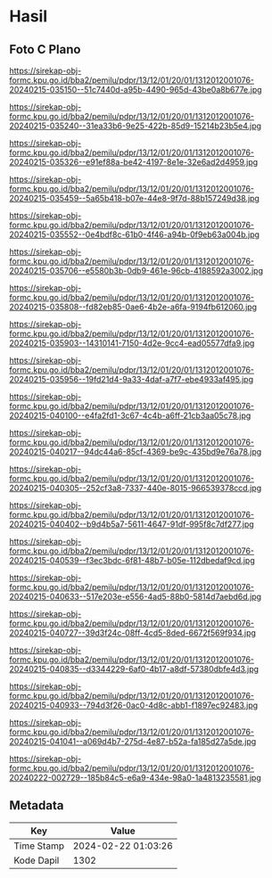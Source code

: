 # Hasil

## Foto C Plano

https://sirekap-obj-formc.kpu.go.id/bba2/pemilu/pdpr/13/12/01/20/01/1312012001076-20240215-035150--51c7440d-a95b-4490-965d-43be0a8b677e.jpg

https://sirekap-obj-formc.kpu.go.id/bba2/pemilu/pdpr/13/12/01/20/01/1312012001076-20240215-035240--31ea33b6-9e25-422b-85d9-15214b23b5e4.jpg

https://sirekap-obj-formc.kpu.go.id/bba2/pemilu/pdpr/13/12/01/20/01/1312012001076-20240215-035326--e91ef88a-be42-4197-8e1e-32e6ad2d4959.jpg

https://sirekap-obj-formc.kpu.go.id/bba2/pemilu/pdpr/13/12/01/20/01/1312012001076-20240215-035459--5a65b418-b07e-44e8-9f7d-88b157249d38.jpg

https://sirekap-obj-formc.kpu.go.id/bba2/pemilu/pdpr/13/12/01/20/01/1312012001076-20240215-035552--0e4bdf8c-61b0-4f46-a94b-0f9eb63a004b.jpg

https://sirekap-obj-formc.kpu.go.id/bba2/pemilu/pdpr/13/12/01/20/01/1312012001076-20240215-035706--e5580b3b-0db9-461e-96cb-4188592a3002.jpg

https://sirekap-obj-formc.kpu.go.id/bba2/pemilu/pdpr/13/12/01/20/01/1312012001076-20240215-035808--fd82eb85-0ae6-4b2e-a6fa-9194fb612060.jpg

https://sirekap-obj-formc.kpu.go.id/bba2/pemilu/pdpr/13/12/01/20/01/1312012001076-20240215-035903--14310141-7150-4d2e-9cc4-ead05577dfa9.jpg

https://sirekap-obj-formc.kpu.go.id/bba2/pemilu/pdpr/13/12/01/20/01/1312012001076-20240215-035956--19fd21d4-9a33-4daf-a7f7-ebe4933af495.jpg

https://sirekap-obj-formc.kpu.go.id/bba2/pemilu/pdpr/13/12/01/20/01/1312012001076-20240215-040100--e4fa2fd1-3c67-4c4b-a6ff-21cb3aa05c78.jpg

https://sirekap-obj-formc.kpu.go.id/bba2/pemilu/pdpr/13/12/01/20/01/1312012001076-20240215-040217--94dc44a6-85cf-4369-be9c-435bd9e76a78.jpg

https://sirekap-obj-formc.kpu.go.id/bba2/pemilu/pdpr/13/12/01/20/01/1312012001076-20240215-040305--252cf3a8-7337-440e-8015-966539378ccd.jpg

https://sirekap-obj-formc.kpu.go.id/bba2/pemilu/pdpr/13/12/01/20/01/1312012001076-20240215-040402--b9d4b5a7-5611-4647-91df-995f8c7df277.jpg

https://sirekap-obj-formc.kpu.go.id/bba2/pemilu/pdpr/13/12/01/20/01/1312012001076-20240215-040539--f3ec3bdc-6f81-48b7-b05e-112dbedaf9cd.jpg

https://sirekap-obj-formc.kpu.go.id/bba2/pemilu/pdpr/13/12/01/20/01/1312012001076-20240215-040633--517e203e-e556-4ad5-88b0-5814d7aebd6d.jpg

https://sirekap-obj-formc.kpu.go.id/bba2/pemilu/pdpr/13/12/01/20/01/1312012001076-20240215-040727--39d3f24c-08ff-4cd5-8ded-6672f569f934.jpg

https://sirekap-obj-formc.kpu.go.id/bba2/pemilu/pdpr/13/12/01/20/01/1312012001076-20240215-040835--d3344229-6af0-4b17-a8df-57380dbfe4d3.jpg

https://sirekap-obj-formc.kpu.go.id/bba2/pemilu/pdpr/13/12/01/20/01/1312012001076-20240215-040933--794d3f26-0ac0-4d8c-abb1-f1897ec92483.jpg

https://sirekap-obj-formc.kpu.go.id/bba2/pemilu/pdpr/13/12/01/20/01/1312012001076-20240215-041041--a069d4b7-275d-4e87-b52a-fa185d27a5de.jpg

https://sirekap-obj-formc.kpu.go.id/bba2/pemilu/pdpr/13/12/01/20/01/1312012001076-20240222-002729--185b84c5-e6a9-434e-98a0-1a4813235581.jpg


## Metadata

| Key        | Value               |
| ---------- | ------------------- |
| Time Stamp | 2024-02-22 01:03:26 |
| Kode Dapil | 1302                |



